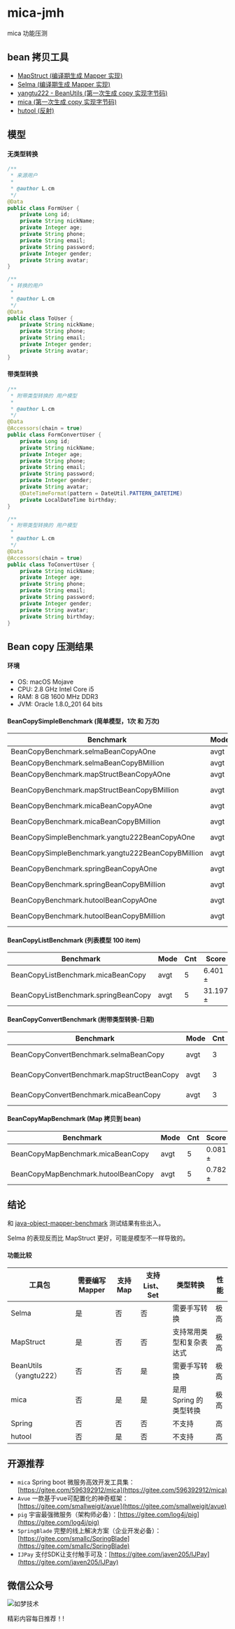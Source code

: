 # mica-jmh
mica 功能压测

## bean 拷贝工具

- [MapStruct (编译期生成 Mapper 实现)](http://mapstruct.org/) 
- [Selma (编译期生成 Mapper 实现)](http://www.selma-java.org/)
- [yangtu222 - BeanUtils (第一次生成 copy 实现字节码)](https://github.com/yangtu222/BeanUtils)
- [mica (第一次生成 copy 实现字节码)](https://github.com/lets-mica/mica)
- [hutool (反射)](https://gitee.com/loolly/hutool)

## 模型
#### 无类型转换
```java
/**
 * 来源用户
 *
 * @author L.cm
 */
@Data
public class FormUser {
	private Long id;
	private String nickName;
	private Integer age;
	private String phone;
	private String email;
	private String password;
	private Integer gender;
	private String avatar;
}

/**
 * 转换的用户
 *
 * @author L.cm
 */
@Data
public class ToUser {
	private String nickName;
	private String phone;
	private String email;
	private Integer gender;
	private String avatar;
}

```

#### 带类型转换
```java
/**
 * 附带类型转换的 用户模型
 *
 * @author L.cm
 */
@Data
@Accessors(chain = true)
public class FormConvertUser {
	private Long id;
	private String nickName;
	private Integer age;
	private String phone;
	private String email;
	private String password;
	private Integer gender;
	private String avatar;
	@DateTimeFormat(pattern = DateUtil.PATTERN_DATETIME)
	private LocalDateTime birthday;
}

/**
 * 附带类型转换的 用户模型
 *
 * @author L.cm
 */
@Data
@Accessors(chain = true)
public class ToConvertUser {
	private String nickName;
	private Integer age;
	private String phone;
	private String email;
	private String password;
	private Integer gender;
	private String avatar;
	private String birthday;
}
```

## Bean copy 压测结果
#### 环境

* OS: macOS Mojave
* CPU: 2.8 GHz Intel Core i5
* RAM: 8 GB 1600 MHz DDR3
* JVM: Oracle 1.8.0_201 64 bits

#### BeanCopySimpleBenchmark (简单模型，1次 和 万次)
| Benchmark                                         |  Mode |  Cnt |     Score |      Error |  Units |
| ---- | ---- | ---- | ---- | ---- | ---- |
| BeanCopyBenchmark.selmaBeanCopyAOne               |  avgt |    5 |     0.005 ± |    0.001 |  us/op |
| BeanCopyBenchmark.selmaBeanCopyBMillion           |  avgt |    5 |    43.293 ± |    7.949 |  us/op |
| BeanCopyBenchmark.mapStructBeanCopyAOne           |  avgt |    5 |     0.022 ± |    0.007 |  us/op |
| BeanCopyBenchmark.mapStructBeanCopyBMillion       |  avgt |    5 |   192.860 ± |   48.923 |  us/op |
| BeanCopyBenchmark.micaBeanCopyAOne                |  avgt |    5 |     0.058 ± |    0.003 |  us/op |
| BeanCopyBenchmark.micaBeanCopyBMillion            |  avgt |    5 |   549.505 ± |  151.253 |  us/op |
| BeanCopySimpleBenchmark.yangtu222BeanCopyAOne     |  avgt |    5 |     0.054 ± |    0.005 |  us/op |
| BeanCopySimpleBenchmark.yangtu222BeanCopyBMillion |  avgt |    5 |   604.569 ± |  364.083 |  us/op |
| BeanCopyBenchmark.springBeanCopyAOne              |  avgt |    5 |     0.311 ± |    0.022 |  us/op |
| BeanCopyBenchmark.springBeanCopyBMillion          |  avgt |    5 |  3069.566 ± | 1329.840 |  us/op |
| BeanCopyBenchmark.hutoolBeanCopyAOne              |  avgt |    5 |     0.524 ± |    0.009 |  us/op |
| BeanCopyBenchmark.hutoolBeanCopyBMillion          |  avgt |    5 |  5475.577 ± | 1477.377 |  us/op |

#### BeanCopyListBenchmark (列表模型 100 item)
| Benchmark                             |  Mode |  Cnt |   Score |   Error |  Units |
| ---- | ---- | ---- | ---- | ---- | ---- |
| BeanCopyListBenchmark.micaBeanCopy    |  avgt |    5 |   6.401 ± | 1.367 |  us/op |
| BeanCopyListBenchmark.springBeanCopy  |  avgt |    5 |  31.197 ± | 8.678 |  us/op |

#### BeanCopyConvertBenchmark (附带类型转换-日期)
| Benchmark                                  |   Mode |  Cnt |  Score |   Error |  Units |
| ---- | ---- | ---- | ---- | ---- | ---- |
| BeanCopyConvertBenchmark.selmaBeanCopy     |   avgt |    3 |  0.296 ± | 0.002 |  us/op |
| BeanCopyConvertBenchmark.mapStructBeanCopy |   avgt |    3 |  0.618 ± | 0.022 |  us/op |
| BeanCopyConvertBenchmark.micaBeanCopy      |   avgt |    3 |  0.884 ± | 0.038 |  us/op |

#### BeanCopyMapBenchmark (Map 拷贝到 bean)
| Benchmark                           |   Mode |   Cnt |   Score |    Error |   Units |
| ---- | ---- | ---- | ---- | ---- | ---- |
| BeanCopyMapBenchmark.micaBeanCopy   |   avgt |     5 |   0.081 ± |  0.011 |   us/op |
| BeanCopyMapBenchmark.hutoolBeanCopy |   avgt |     5 |   0.782 ± |  0.041 |   us/op |

## 结论
和 [java-object-mapper-benchmark](https://github.com/arey/java-object-mapper-benchmark) 测试结果有些出入。

Selma 的表现反而比 MapStruct 更好，可能是模型不一样导致的。

#### 功能比较

| 工具包 | 需要编写Mapper | 支持Map | 支持List、Set | 类型转换 | 性能 |
| ------ | -------------- | ------- | ------------- | -------- | ---- |
| Selma |  是            |  否       | 否           |  需要手写转换   | 极高 |
| MapStruct |  是            |  否       | 否           | 支持常用类型和复杂表达式 | 极高 |
| BeanUtils（yangtu222） |  否            |  否       | 是          |  需要手写转换   | 极高 |
| mica |  否            |  是      | 是          |  是用 Spring 的类型转换  | 极高 |
| Spring |  否            |  否       | 否           | 不支持 | 高 |
| hutool |  否            |  是      | 否           |  不支持   | 高 |

## 开源推荐
- `mica` Spring boot 微服务高效开发工具集：[https://gitee.com/596392912/mica](https://gitee.com/596392912/mica)
- `Avue` 一款基于vue可配置化的神奇框架：[https://gitee.com/smallweigit/avue](https://gitee.com/smallweigit/avue)
- `pig` 宇宙最强微服务（架构师必备）：[https://gitee.com/log4j/pig](https://gitee.com/log4j/pig)
- `SpringBlade` 完整的线上解决方案（企业开发必备）：[https://gitee.com/smallc/SpringBlade](https://gitee.com/smallc/SpringBlade)
- `IJPay` 支付SDK让支付触手可及：[https://gitee.com/javen205/IJPay](https://gitee.com/javen205/IJPay)

## 微信公众号

![如梦技术](docs/img/dreamlu-weixin.jpg)

精彩内容每日推荐！!